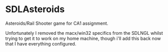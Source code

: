 # SDLAsteroids

Asteroids/Rail Shooter game for CA1 assignment.

Unfortunately I removed the macx/win32 specifics from the SDLNGL whilst trying to get it to work on my home machine, though i'll add this back now that I have everything configured. 
